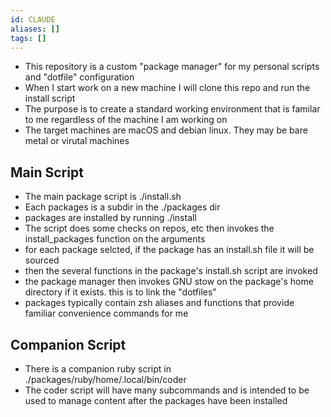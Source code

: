 ```yaml
---
id: CLAUDE
aliases: []
tags: []
---
```




- This repository is a custom "package manager" for my personal scripts and "dotfile" configuration
- When I start work on a new machine I will clone this repo and run the install script
- The purpose is to create a standard working environment that is familar to me regardless of the machine I am working on
- The target machines are macOS and debian linux. They may be bare metal or virutal machines

## Main Script
- The main package script is ./install.sh
- Each packages is a subdir in the ./packages dir
- packages are installed by running ./install <package name>
- The script does some checks on repos, etc then invokes the install_packages function on the arguments
- for each package selcted, if the package has an install.sh file it will be sourced
- then the several functions in the package's install.sh script are invoked
- the package manager then invokes GNU stow on the package's home directory if it exists. this is to link the "dotfiles"
- packages typically contain zsh aliases and functions that provide familiar convenience commands for me

## Companion Script
- There is a companion ruby script in ./packages/ruby/home/.local/bin/coder
- The coder script will have many subcommands and is intended to be used to manage content after the packages have been installed
